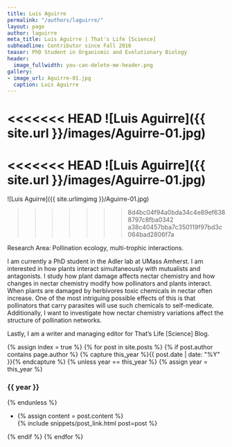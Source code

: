 ```yaml
---
title: Luis Aguirre
permalink: "/authors/laguirre/"
layout: page
author: laguirre
meta_title: Luis Aguirre | That's Life [Science]
subheadline: Contributor since Fall 2016
teaser: PhD Student in Organismic and Evolutionary Biology
header:
  image_fullwidth: you-can-delete-me-header.png
gallery:
- image_url: Aguirre-01.jpg
  caption: Luis Aguirre
---
```


<<<<<<< HEAD
![Luis Aguirre]({{ site.url }}/images/Aguirre-01.jpg)
=======
<<<<<<< HEAD
![Luis Aguirre]({{ site.url }}/images/Aguirre-01.jpg)
=======
![Luis Aguirre]({{ site.urlimgimg }}/Aguirre-01.jpg)
>>>>>>> 8d4bc04f94a0bda34c4e89ef6388797c8fba0342
>>>>>>> a38c40457bba7c350119f97bd3c064bad2806f7a

Research Area: Pollination ecology, multi-trophic interactions.

I am currently a PhD student in the Adler lab at UMass Amherst. I am interested in how plants interact simultaneously with mutualists and antagonists. I study how plant damage affects nectar chemistry and how changes in nectar chemistry modify how pollinators and plants interact. When plants are damaged by herbivores toxic chemicals in nectar often increase. One of the most intriguing possible effects of this is that pollinators that carry parasites will use such chemicals to self-medicate. Additionally, I want to investigate how nectar chemistry variations affect the structure of pollination networks. 

Lastly, I am a writer and managing editor for That’s Life [Science] Blog.


{% assign index = true %}
{% for post in site.posts %}
{% if post.author contains page.author %}
{% capture this_year %}{{ post.date | date: "%Y" }}{% endcapture %}
{% unless year == this_year %}
{% assign year = this_year %}
<h3>{{ year }}</h3>
{% endunless %}
<ul style="list-style-type:disc">
 <li> 
 {% assign content = post.content %} 
 <article>
 {% include snippets/post_link.html post=post %}
 </article>
 </li>
</ul>
{% endif %}
{% endfor %}
